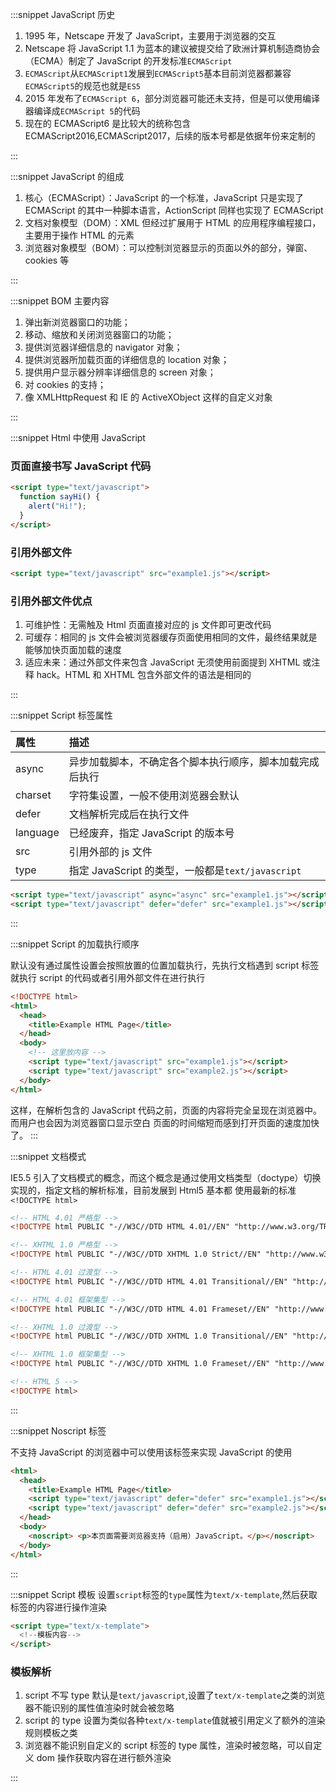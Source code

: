 :::snippet JavaScript 历史

1. 1995 年，Netscape 开发了 JavaScript，主要用于浏览器的交互
2. Netscape 将 JavaScript 1.1 为蓝本的建议被提交给了欧洲计算机制造商协会（ECMA）制定了 JavaScript 的开发标准`ECMAScript`
3. `ECMAScript`从`ECMAScript1`发展到`ECMAScript5`基本目前浏览器都兼容`ECMAScript5`的规范也就是`ES5`
4. 2015 年发布了`ECMAScript 6`，部分浏览器可能还未支持，但是可以使用编译器编译成`ECMAScript 5`的代码
5. 现在的 ECMAScript6 是比较大的统称包含 ECMAScript2016,ECMAScript2017，后续的版本号都是依据年份来定制的

:::

:::snippet JavaScript 的组成

1. 核心（ECMAScript）：JavaScript 的一个标准，JavaScript 只是实现了 ECMAScript 的其中一种脚本语言，ActionScript 同样也实现了 ECMAScript
2. 文档对象模型（DOM）：XML 但经过扩展用于 HTML 的应用程序编程接口，主要用于操作 HTML 的元素
3. 浏览器对象模型（BOM）：可以控制浏览器显示的页面以外的部分，弹窗、cookies 等

:::

:::snippet BOM 主要内容

1. 弹出新浏览器窗口的功能；
2. 移动、缩放和关闭浏览器窗口的功能；
3. 提供浏览器详细信息的 navigator 对象；
4. 提供浏览器所加载页面的详细信息的 location 对象；
5. 提供用户显示器分辨率详细信息的 screen 对象；
6. 对 cookies 的支持；
7. 像 XMLHttpRequest 和 IE 的 ActiveXObject 这样的自定义对象

:::

:::snippet Html 中使用 JavaScript

### 页面直接书写 JavaScript 代码

```html
<script type="text/javascript">
  function sayHi() {
    alert("Hi!");
  }
</script>
```

### 引用外部文件

```html
<script type="text/javascript" src="example1.js"></script>
```

### 引用外部文件优点

1. 可维护性：无需触及 Html 页面直接对应的 js 文件即可更改代码
2. 可缓存：相同的 js 文件会被浏览器缓存页面使用相同的文件，最终结果就是能够加快页面加载的速度
3. 适应未来：通过外部文件来包含 JavaScript 无须使用前面提到 XHTML 或注释 hack。HTML 和 XHTML 包含外部文件的语法是相同的

:::

:::snippet Script 标签属性

| 属性     | 描述                                                     |
| :------- | :------------------------------------------------------- |
| async    | 异步加载脚本，不确定各个脚本执行顺序，脚本加载完成后执行 |
| charset  | 字符集设置，一般不使用浏览器会默认                       |
| defer    | 文档解析完成后在执行文件                                 |
| language | 已经废弃，指定 JavaScript 的版本号                       |
| src      | 引用外部的 js 文件                                       |
| type     | 指定 JavaScript 的类型，一般都是`text/javascript`        |

```html
<script type="text/javascript" async="async" src="example1.js"></script>
<script type="text/javascript" defer="defer" src="example1.js"></script>
```

:::

:::snippet Script 的加载执行顺序

默认没有通过属性设置会按照放置的位置加载执行，先执行文档遇到 script 标签就执行 script 的代码或者引用外部文件在进行执行

```html
<!DOCTYPE html>
<html>
  <head>
    <title>Example HTML Page</title>
  </head>
  <body>
    <!-- 这里放内容 -->
    <script type="text/javascript" src="example1.js"></script>
    <script type="text/javascript" src="example2.js"></script>
  </body>
</html>
```

这样，在解析包含的 JavaScript 代码之前，页面的内容将完全呈现在浏览器中。而用户也会因为浏览器窗口显示空白
页面的时间缩短而感到打开页面的速度加快了。
:::

:::snippet 文档模式

IE5.5 引入了文档模式的概念，而这个概念是通过使用文档类型（doctype）切换实现的，指定文档的解析标准，目前发展到 Html5 基本都
使用最新的标准`<!DOCTYPE html>`

```html
<!-- HTML 4.01 严格型 -->
<!DOCTYPE html PUBLIC "-//W3C//DTD HTML 4.01//EN" "http://www.w3.org/TR/html4/strict.dtd">

<!-- XHTML 1.0 严格型 -->
<!DOCTYPE html PUBLIC "-//W3C//DTD XHTML 1.0 Strict//EN" "http://www.w3.org/TR/xhtml1/DTD/xhtml1-strict.dtd">

<!-- HTML 4.01 过渡型 -->
<!DOCTYPE html PUBLIC "-//W3C//DTD HTML 4.01 Transitional//EN" "http://www.w3.org/TR/html4/loose.dtd">

<!-- HTML 4.01 框架集型 -->
<!DOCTYPE html PUBLIC "-//W3C//DTD HTML 4.01 Frameset//EN" "http://www.w3.org/TR/html4/frameset.dtd">

<!-- XHTML 1.0 过渡型 -->
<!DOCTYPE html PUBLIC "-//W3C//DTD XHTML 1.0 Transitional//EN" "http://www.w3.org/TR/xhtml1/DTD/xhtml1-transitional.dtd">

<!-- XHTML 1.0 框架集型 -->
<!DOCTYPE html PUBLIC "-//W3C//DTD XHTML 1.0 Frameset//EN" "http://www.w3.org/TR/xhtml1/DTD/xhtml1-frameset.dtd">

<!-- HTML 5 -->
<!DOCTYPE html>
```

:::

:::snippet Noscript 标签

不支持 JavaScript 的浏览器中可以使用该标签来实现 JavaScript 的使用

```html
<html>
  <head>
    <title>Example HTML Page</title>
    <script type="text/javascript" defer="defer" src="example1.js"></script>
    <script type="text/javascript" defer="defer" src="example2.js"></script>
  </head>
  <body>
    <noscript> <p>本页面需要浏览器支持（启用）JavaScript。</p></noscript>
  </body>
</html>
```

:::

:::snippet Script 模板
设置`script`标签的`type`属性为`text/x-template`,然后获取标签的内容进行操作渲染

```html
<script type="text/x-template">
  <!--模板内容-->
</script>
```

### 模板解析

1. script 不写 type 默认是`text/javascript`,设置了`text/x-template`之类的浏览器不能识别的属性值渲染时就会被忽略
2. script 的 type 设置为类似各种`text/x-template`值就被引用定义了额外的渲染规则模板之类
3. 浏览器不能识别自定义的 script 标签的 type 属性，渲染时被忽略，可以自定义 dom 操作获取内容在进行额外渲染

:::
